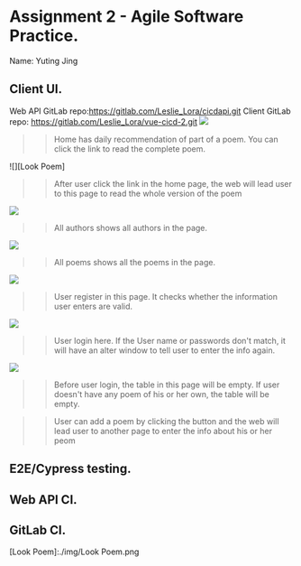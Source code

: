 # Assignment 2 - Agile Software Practice.

Name: Yuting Jing

## Client UI.
Web API GitLab repo:https://gitlab.com/Leslie_Lora/cicdapi.git 
Client GitLab repo: https://gitlab.com/Leslie_Lora/vue-cicd-2.git
![][Home]
>>Home has daily recommendation of part of a poem. You can click the link to read the complete poem.

![][Look Poem]
>>After user click the link in the home page, the web will lead user to this page to read the whole version of the poem

![][Authors]
>>All authors shows all authors in the page.

![][AllPoems]
>>All poems shows all the poems in the page.

![][Register]
>>User register in this page. It checks whether the information user enters are valid.

![][Login]
>>User login here. If the User name or passwords don't match, it will have an alter window to tell user to enter the info again.

![][MyPoem]
>>Before user login, the table in this page will be empty. If user doesn't have any poem of his or her own, the table will be empty. 

>>User can add a poem by clicking the button and the web will lead user to another page to enter the info about his or her peom



## E2E/Cypress testing.

## Web API CI.

## GitLab CI.




[Home]: ./img/Home.png
[Authors]:./img/Authors.png
[AllPoems]:./img/AllPoems.png
[Register]:./img/Register.png
[Login]:./img/Login.png
[MyPoem]:./img/MyPoem.png
[Look Poem]:./img/Look Poem.png